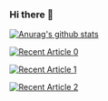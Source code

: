 ### Hi there :rocket:


[![Anurag's github stats](https://github-readme-stats.vercel.app/api?username=miguelsalva&show_icons=true&include_all_commits=true&count_private=true)](https://github.com/anuraghazra/github-readme-stats)

<a target="_blank" href="https://github-readme-medium-recent-article.vercel.app/medium/@miguelsalva/0"><img src="https://github-readme-medium-recent-article.vercel.app/medium/@miguelsalva/0" alt="Recent Article 0">
  
<a target="_blank" href="https://github-readme-medium-recent-article.vercel.app/medium/@miguelsalva/1"><img src="https://github-readme-medium-recent-article.vercel.app/medium/@miguelsalva/1" alt="Recent Article 1">
  
<a target="_blank" href="https://github-readme-medium-recent-article.vercel.app/medium/@miguelsalva/2"><img src="https://github-readme-medium-recent-article.vercel.app/medium/@miguelsalva/2" alt="Recent Article 2">
<!--
**miguelsalva/miguelsalva** is a ✨ _special_ ✨ repository because its `README.md` (this file) appears on your GitHub profile.

Here are some ideas to get you started:

- 🔭 I’m currently working on ...
- 🌱 I’m currently learning ...
- 👯 I’m looking to collaborate on ...
- 🤔 I’m looking for help with ...
- 💬 Ask me about ...
- 📫 How to reach me: ...
- 😄 Pronouns: ...
- ⚡ Fun fact: ...
-->
